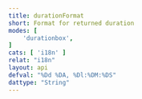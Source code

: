 ```yaml
---
title: durationFormat
short: Format for returned duration
modes: [
	'durationbox',
]
cats: [ 'i18n' ]
relat: "i18n"
layout: api
defval: "%Dd %DA, %Dl:%DM:%DS"
dattype: "String"
---
```



